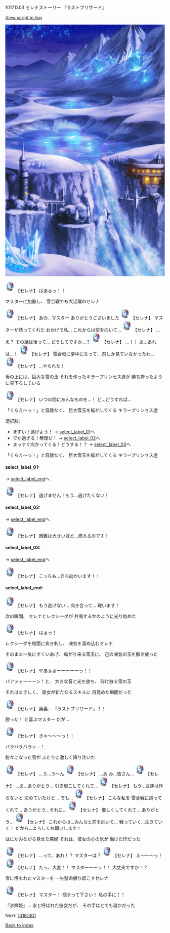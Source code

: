 10171303 セレナストーリー 『ラストブリザード』

[View script in lisp](../scripts/10171303.txt)

![highland_snow.png](../images/backgrounds/highland_snow.png)

<img src="../images/units/101711.png" alt="101711.png" height="34"/>
【セレナ】
はあぁっ！！

マスターに加勢し、
雪合戦でも大活躍のセレナ

<img src="../images/units/101711.png" alt="101711.png" height="34"/>
【セレナ】
あの…マスター
ありがとうございました

<img src="../images/units/101711.png" alt="101711.png" height="34"/>
【セレナ】
マスターが誘ってくれた
おかげで私…
これからは前を向いて…

<img src="../images/units/101711.png" alt="101711.png" height="34"/>
【セレナ】
…え？
その話は後って…
どうしてですか…？

<img src="../images/units/101711.png" alt="101711.png" height="34"/>
【セレナ】
…！！
あ…あれは…！

<img src="../images/units/101711.png" alt="101711.png" height="34"/>
【セレナ】
雪合戦に夢中になって…
前しか見ていなかったわ…

<img src="../images/units/101711.png" alt="101711.png" height="34"/>
【セレナ】
…やられた！

坂の上には、巨大な雪の玉
それを作ったキラープリンセス達が
勝ち誇ったように見下ろしている

<img src="../images/units/101711.png" alt="101711.png" height="34"/>
【セレナ】
いつの間にあんなものを…！
ど…どうすれば…

「くらえ〜っ！」と容赦なく、
巨大雪玉を転がしてくる
キラープリンセス達

選択肢:
- まずい！逃げよう！ → [select_label_01](#select_label_01)へ
- でか過ぎる！無理だ！ → [select_label_02](#select_label_02)へ
- まっすぐ向かってくる！どうする！？ → [select_label_03](#select_label_03)へ

「くらえ〜っ！」と容赦なく、
巨大雪玉を転がしてくる
キラープリンセス達

#### select_label_01:
 → [select_label_end](#select_label_end)へ

<img src="../images/units/101711.png" alt="101711.png" height="34"/>
【セレナ】
逃げません！もう…逃げたくない！

#### select_label_02:
 → [select_label_end](#select_label_end)へ

<img src="../images/units/101711.png" alt="101711.png" height="34"/>
【セレナ】
困難は大きいほど…燃えるのです！

#### select_label_03:
 → [select_label_end](#select_label_end)へ

<img src="../images/units/101711.png" alt="101711.png" height="34"/>
【セレナ】
こっちも…立ち向かいます！！

#### select_label_end:

<img src="../images/units/101711.png" alt="101711.png" height="34"/>
【セレナ】
もう逃げない…
向き合って…
戦います！

次の瞬間、
セレナとレクシーダが
共鳴するかのように光り始めた

<img src="../images/units/101711.png" alt="101711.png" height="34"/>
【セレナ】
はぁっ！

レクシーダを地面に突き刺し、
凍気を溜め込むセレナ

そのまま一気にすくいあげ、
転がり来る雪玉に、
己の凍気の玉を解き放った

<img src="../images/units/101711.png" alt="101711.png" height="34"/>
【セレナ】
やあぁぁーーーーーっ！！

バアァァーーーン！と、
大きな音と光を放ち、
砕け散る雪の玉

それはまさしく、
彼女が新たなるスキルに
目覚めた瞬間だった

<img src="../images/units/101711.png" alt="101711.png" height="34"/>
【セレナ】
奥義…
『ラストブリザード』！！

勝った！
と喜ぶマスター
だが…

<img src="../images/units/101711.png" alt="101711.png" height="34"/>
【セレナ】
きゃ〜〜〜っ！！

バラバラバラッ…！

粉々になった雪が
ふたりに激しく降り注いだ

<img src="../images/units/101711.png" alt="101711.png" height="34"/>
【セレナ】
…う…う〜ん

<img src="../images/units/101711.png" alt="101711.png" height="34"/>
【セレナ】
…あ
み…皆さん…

<img src="../images/units/101711.png" alt="101711.png" height="34"/>
【セレナ】
…あ…ありがとう…
引き起こしてくれて…

<img src="../images/units/101711.png" alt="101711.png" height="34"/>
【セレナ】
もう…友達は作らないと
決めていたけど…
でも…

<img src="../images/units/101711.png" alt="101711.png" height="34"/>
【セレナ】
こんな私を
雪合戦に誘ってくれて…
ありがとう…それに…

<img src="../images/units/101711.png" alt="101711.png" height="34"/>
【セレナ】
優しくしてくれて…
ありがとう…

<img src="../images/units/101711.png" alt="101711.png" height="34"/>
【セレナ】
これからは…みんなと前を向いて…
戦っていく…生きていく！
だから…よろしくお願いします！

はにかみながら見せた笑顔
それは、彼女の心の氷が
融けた印だった

<img src="../images/units/101711.png" alt="101711.png" height="34"/>
【セレナ】
…って、あれ！？
マスターは？

<img src="../images/units/101711.png" alt="101711.png" height="34"/>
【セレナ】
え〜〜〜っ！

<img src="../images/units/101711.png" alt="101711.png" height="34"/>
【セレナ】
たっ、大変！！
マスターーーッ！！
大丈夫ですか！？

雪に埋もれたマスターを
一生懸命掘り起こすセレナ

<img src="../images/units/101711.png" alt="101711.png" height="34"/>
【セレナ】
マスター！
掴まって下さい！
私の手に！！

『氷輝姫』…
氷と呼ばれた彼女だが、
その手はとても温かだった


Next: [10181301](10181301.md)

[Back to index](index.md)
